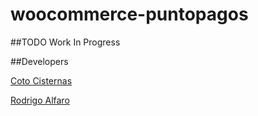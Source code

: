# woocommerce-puntopagos 

##TODO
  Work In Progress

##Developers

[Coto Cisternas](http://cotocisternas.cl/ "Coto's Blog")


[Rodrigo Alfaro](http://about.me/rodrigo_alfaro "Rodrigo's Blog")